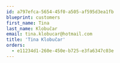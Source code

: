 ```yaml
---
id: a797efca-5654-45f0-a505-af595d3ea1fb
blueprint: customers
first_name: Tina
last_name: Klobučar
email: tina.klobucar@hotmail.com
title: 'Tina Klobučar'
orders:
  - e11234d1-260e-450e-b725-e3fa6347c03e
---
```

